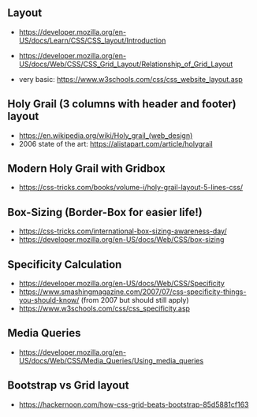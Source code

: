## Layout

* https://developer.mozilla.org/en-US/docs/Learn/CSS/CSS_layout/Introduction
* https://developer.mozilla.org/en-US/docs/Web/CSS/CSS_Grid_Layout/Relationship_of_Grid_Layout

* very basic: https://www.w3schools.com/css/css_website_layout.asp

## Holy Grail (3 columns with header and footer) layout

* https://en.wikipedia.org/wiki/Holy_grail_(web_design)
* 2006 state of the art: https://alistapart.com/article/holygrail

## Modern Holy Grail with Gridbox
* https://css-tricks.com/books/volume-i/holy-grail-layout-5-lines-css/

## Box-Sizing (Border-Box for easier life!)

* https://css-tricks.com/international-box-sizing-awareness-day/
* https://developer.mozilla.org/en-US/docs/Web/CSS/box-sizing

## Specificity Calculation

* https://developer.mozilla.org/en-US/docs/Web/CSS/Specificity
* https://www.smashingmagazine.com/2007/07/css-specificity-things-you-should-know/ (from 2007 but should still apply)
* https://www.w3schools.com/css/css_specificity.asp

## Media Queries

* https://developer.mozilla.org/en-US/docs/Web/CSS/Media_Queries/Using_media_queries

## Bootstrap vs Grid layout

* https://hackernoon.com/how-css-grid-beats-bootstrap-85d5881cf163
